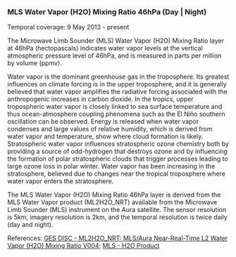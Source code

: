 ### MLS Water Vapor (H2O) Mixing Ratio 46hPa (Day | Night)
Temporal coverage: 9 May 2013 - present

The Microwave Limb Sounder (MLS) Water Vapor (H2O) Mixing Ratio layer at 46hPa (hectopascals) indicates water vapor levels at the vertical atmospheric pressure level of 46hPa, and is measured in parts per million by volume (ppmv).

Water vapor is the dominant greenhouse gas in the troposphere. Its greatest influences on climate forcing is in the upper troposphere, and it is generally believed that water vapor amplifies the radiative forcing associated with the anthropogenic increases in carbon dioxide. In the tropics, upper tropospheric water vapor is closely linked to sea surface temperature and thus ocean-atmosphere coupling phenomena such as the El Niño southern oscillation can be observed. Energy is released when water vapor condenses and large values of relative humidity, which is derived from water vapor and temperature, show where cloud formation is likely. Stratospheric water vapor influences stratospheric ozone chemistry both by providing a source of odd-hydrogen that destroys ozone and by influencing the formation of polar stratospheric clouds that trigger processes leading to large ozone loss in polar winter. Water vapor has been increasing in the stratosphere, believed due to changes near the tropical troposphere where water vapor enters the stratosphere.

The MLS Water Vapor (H2O) Mixing Ratio 46hPa layer is derived from the MLS Water Vapor product (ML2H2O_NRT) available from the Microwave Limb Sounder (MLS) instrument on the Aura satellite. The sensor resolution is 5km, imagery resolution is 2km, and the temporal resolution is twice daily (day and night).

References: [GES DISC - ML2H2O_NRT: MLS/Aura Near-Real-Time L2 Water Vapor (H2O) Mixing Ratio V004](https://disc.gsfc.nasa.gov/datasets/ML2H2O_NRT_004/summary); [MLS - H2O Product](https://mls.jpl.nasa.gov/products/h2o_product.php)
